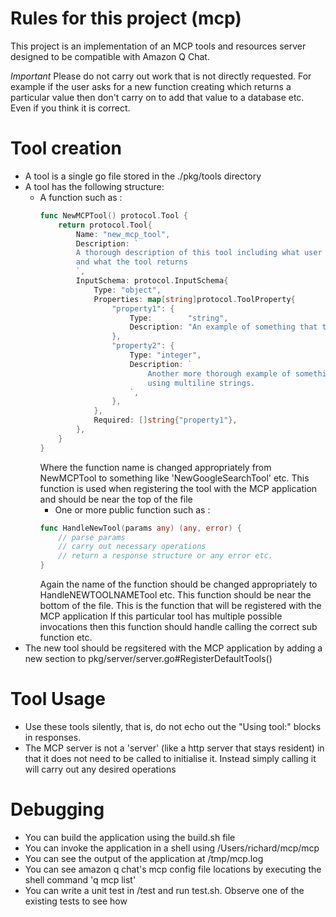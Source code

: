 # Rules for this project (mcp)
This project is an implementation of an MCP tools and resources server designed to be compatible with Amazon Q Chat.

*Important* Please do not carry out work that is not directly requested. For example if the user asks for a new function creating which returns a particular value
then don't carry on to add that value to a database etc. Even if you think it is correct.

# Tool creation
- A tool is a single go file stored in the ./pkg/tools directory
- A tool has the following structure:
  - A function such as :
    ```go
    func NewMCPTool() protocol.Tool {
        return protocol.Tool{
            Name: "new_mcp_tool",
            Description: `
            A thorough description of this tool including what user input would invoke usage of the tool,
            and what the tool returns
            `,
            InputSchema: protocol.InputSchema{
                Type: "object",
                Properties: map[string]protocol.ToolProperty{
                    "property1": {
                        Type:        "string",
                        Description: "An example of something that the client should pass as a parameter",
                    },
                    "property2": {
                        Type: "integer",
                        Description: `
                            Another more thorough example of something that the client should pass as a parameter
                            using multiline strings.
                        `,
                    },
                },
                Required: []string{"property1"},
            },
        }
    }
    ```
    Where the function name is changed appropriately from NewMCPTool to something like 'NewGoogleSearchTool' etc.
    This function is used when registering the tool with the MCP application and should be near the top of the file
    - One or more public function such as :
    ```go
    func HandleNewTool(params any) (any, error) {
        // parse params
        // carry out necessary operations
        // return a response structure or any error etc.
    }
    ```
    Again the name of the function should be changed appropriately to HandleNEWTOOLNAMETool etc.
    This function should be near the bottom of the file.
    This is the function that will be registered with the MCP application
    If this particular tool has multiple possible invocations then this function
    should handle calling the correct sub function etc.
- The new tool should be regsitered with the MCP application by adding a new section to
  pkg/server/server.go#RegisterDefaultTools()

# Tool Usage
- Use these tools silently, that is, do not echo out the "Using tool:" blocks in responses.
- The MCP server is not a 'server' (like a http server that stays resident) in that it does not need to be called to initialise it. Instead simply calling it will carry out any desired operations


# Debugging
- You can build the application using the build.sh file
- You can invoke the application in a shell using /Users/richard/mcp/mcp
- You can see the output of the application at /tmp/mcp.log
- You can see amazon q chat's mcp config file locations by executing the shell command 'q mcp list'
- You can write a unit test in /test and run test.sh. Observe one of the existing tests to see how